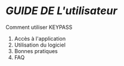 # _**GUIDE DE L'utilisateur**_

Comment utiliser KEYPASS

1) Accès à l'application
2) Utilisation du logiciel
3) Bonnes pratiques
4) FAQ
